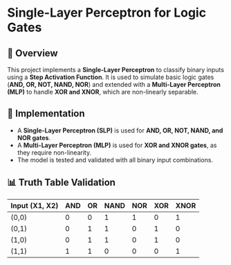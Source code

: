 # Single-Layer Perceptron for Logic Gates

## 📌 Overview 
This project implements a **Single-Layer Perceptron** to classify binary inputs using a **Step Activation Function**. It is used to simulate basic logic gates (**AND, OR, NOT, NAND, NOR**) and extended with a **Multi-Layer Perceptron (MLP)** to handle **XOR and XNOR**, which are non-linearly separable. 

## 🚀 Implementation  
- A **Single-Layer Perceptron (SLP)** is used for **AND, OR, NOT, NAND, and NOR gates**.
- A **Multi-Layer Perceptron (MLP)** is used for **XOR and XNOR gates**, as they require non-linearity.
- The model is tested and validated with all binary input combinations. 

## 📊 Truth Table Validation

| Input (X1, X2) | AND | OR  | NAND | NOR | XOR | XNOR |
|---------------|-----|-----|------|-----|-----|------|
| (0,0)        |  0  |  0  |  1   |  1  |  0  |  1   |
| (0,1)        |  0  |  1  |  1   |  0  |  1  |  0   |
| (1,0)        |  0  |  1  |  1   |  0  |  1  |  0   |
| (1,1)        |  1  |  1  |  0   |  0  |  0  |  1   |

